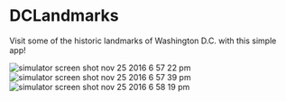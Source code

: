 # DCLandmarks
Visit some of the historic landmarks of Washington D.C. with this simple app!

![simulator screen shot nov 25 2016 6 57 22 pm](https://cloud.githubusercontent.com/assets/21269767/20636829/668e5db6-b342-11e6-8a1b-157b3b4728d8.png)
![simulator screen shot nov 25 2016 6 57 39 pm](https://cloud.githubusercontent.com/assets/21269767/20636831/668ec68e-b342-11e6-9f08-0bcdc9832ab2.png)
![simulator screen shot nov 25 2016 6 58 19 pm](https://cloud.githubusercontent.com/assets/21269767/20636830/668e8ed0-b342-11e6-914e-624ae718ed58.png)
